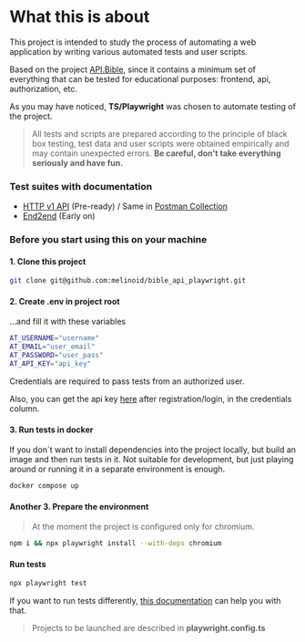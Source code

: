 # What this is about

This project is intended to study the process of automating a web application by writing various automated tests and user scripts.

Based on the project [API.Bible](https://scripture.api.bible/), since it contains a minimum set of everything that can be tested for educational purposes: frontend, api, authorization, etc.

As you may have noticed, **TS/Playwright** was chosen to automate testing of the project.

> All tests and scripts are prepared according to the principle of black box testing, test data and user scripts were obtained empirically and may contain unexpected errors.
> **Be careful, don't take everything seriously and have fun.**

### Test suites with documentation

- [HTTP v1 API](tests/api/README.md) (Pre-ready) / Same in [Postman Collection](https://www.postman.com/mission-geologist-37537957/workspace/54bcd53c-258e-450e-a09d-c103a44d154f/collection/21631263-9d773c14-11ff-4df9-a324-d3bb6a687a11?action=share&source=collection_link&creator=21631263)
- [End2end](tests/e2e/README.md) (Early on)

### Before you start using this on your machine

#### 1. Clone this project

```bash
git clone git@github.com:melinoid/bible_api_playwright.git
```

#### 2. Create .env in project root

...and fill it with these variables

```bash
AT_USERNAME="username"
AT_EMAIL="user_email"
AT_PASSWORD="user_pass"
AT_API_KEY="api_key"
```

Credentials are required to pass tests from an authorized user.

Also, you can get the api key [here](https://scripture.api.bible/admin/applications) after registration/login, in the credentials column.

#### 3. Run tests in docker

If you don`t want to install dependencies into the project locally, but build an image and then run tests in it. Not suitable for development, but just playing around or running it in a separate environment is enough.

```bash
docker compose up
```

#### Another 3. Prepare the environment

> At the moment the project is configured only for chromium.

```bash
npm i && npx playwright install --with-deps chromium
```

#### Run tests

```bash
npx playwright test
```

If you want to run tests differently, [this documentation](https://playwright.dev/docs/next/running-tests#running-tests) can help you with that.

> Projects to be launched are described in **playwright.config.ts**
